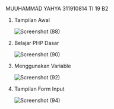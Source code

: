 MUUHAMMAD YAHYA
311910814
TI 19 B2

1. Tampilan Awal 

      ![Screenshot (88)](https://user-images.githubusercontent.com/81598272/117752215-99a04280-b240-11eb-82d7-e3c423a18238.png)


2. Belajar PHP Dasar

      ![Screenshot (90)](https://user-images.githubusercontent.com/81598272/117752354-d10eef00-b240-11eb-83cf-847cd8806f29.png)


3. Menggunakan Variable

      ![Screenshot (92)](https://user-images.githubusercontent.com/81598272/117752509-17fce480-b241-11eb-9d9d-2d8874157099.png)
 
4. Tampilan Form Input

      ![Screenshot (94)](https://user-images.githubusercontent.com/81598272/117752744-86da3d80-b241-11eb-84f2-05f483a59dcc.png)

